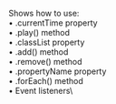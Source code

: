 Shows how to use:\
 • .currentTime property\
 • .play() method\
 • .classList property\
 • .add() method\
 • .remove() method\
 • .propertyName property\
 • .forEach() method\
 • Event listeners\